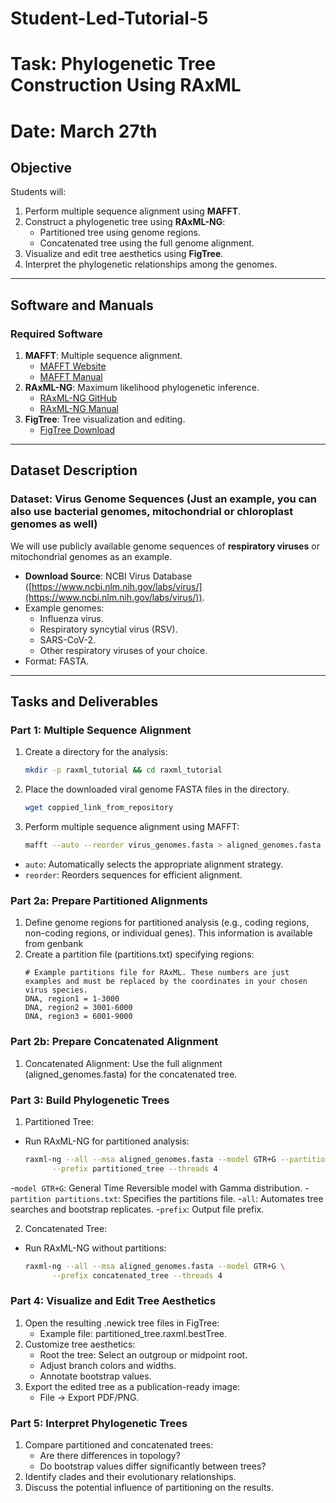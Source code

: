 # Student-Led-Tutorial-5
# Task: Phylogenetic Tree Construction Using RAxML
# Date: March 27th

## **Objective**
Students will:
1. Perform multiple sequence alignment using **MAFFT**.
2. Construct a phylogenetic tree using **RAxML-NG**:
   - Partitioned tree using genome regions.
   - Concatenated tree using the full genome alignment.
3. Visualize and edit tree aesthetics using **FigTree**.
4. Interpret the phylogenetic relationships among the genomes.

---

## **Software and Manuals**
### **Required Software**
1. **MAFFT**: Multiple sequence alignment.
   - [MAFFT Website](https://mafft.cbrc.jp/alignment/software/)
   - [MAFFT Manual](https://mafft.cbrc.jp/alignment/software/manual/)
2. **RAxML-NG**: Maximum likelihood phylogenetic inference.
   - [RAxML-NG GitHub](https://github.com/amkozlov/raxml-ng)
   - [RAxML-NG Manual](https://raxml-ng.vital-it.ch/#/README)
3. **FigTree**: Tree visualization and editing.
   - [FigTree Download](http://tree.bio.ed.ac.uk/software/figtree/)

---

## **Dataset Description**
### Dataset: Virus Genome Sequences (Just an example, you can also use bacterial genomes, mitochondrial or chloroplast genomes as well)
We will use publicly available genome sequences of **respiratory viruses** or mitochondrial genomes as an example.  
- **Download Source**: NCBI Virus Database ([https://www.ncbi.nlm.nih.gov/labs/virus/](https://www.ncbi.nlm.nih.gov/labs/virus/)).
- Example genomes:
  - Influenza virus.
  - Respiratory syncytial virus (RSV).
  - SARS-CoV-2.
  - Other respiratory viruses of your choice.
- Format: FASTA.

---

## **Tasks and Deliverables**
### **Part 1: Multiple Sequence Alignment**
1. Create a directory for the analysis:
   ```bash
   mkdir -p raxml_tutorial && cd raxml_tutorial
2. Place the downloaded viral genome FASTA files in the directory.
   ```bash
   wget coppied_link_from_repository
4. Perform multiple sequence alignment using MAFFT:
   ```bash
   mafft --auto --reorder virus_genomes.fasta > aligned_genomes.fasta
- `auto`: Automatically selects the appropriate alignment strategy.
- `reorder`: Reorders sequences for efficient alignment.

### **Part 2a: Prepare Partitioned Alignments**
1. Define genome regions for partitioned analysis (e.g., coding regions, non-coding regions, or individual genes). This information is available from genbank
2. Create a partition file (partitions.txt) specifying regions:
   ```text
   # Example partitions file for RAxML. These numbers are just examples and must be replaced by the coordinates in your chosen virus species.
   DNA, region1 = 1-3000
   DNA, region2 = 3001-6000
   DNA, region3 = 6001-9000
### **Part 2b: Prepare Concatenated Alignment**
1. Concatenated Alignment: Use the full alignment (aligned_genomes.fasta) for the concatenated tree.

### **Part 3: Build Phylogenetic Trees**
1. Partitioned Tree:
- Run RAxML-NG for partitioned analysis:
   ```bash
   raxml-ng --all --msa aligned_genomes.fasta --model GTR+G --partition partitions.txt \
         --prefix partitioned_tree --threads 4
  ```
-`model GTR+G`: General Time Reversible model with Gamma distribution.
-`partition partitions.txt`: Specifies the partitions file.
-`all`: Automates tree searches and bootstrap replicates.
-`prefix`: Output file prefix.

2. Concatenated Tree:
- Run RAxML-NG without partitions:
   ```bash
   raxml-ng --all --msa aligned_genomes.fasta --model GTR+G \
         --prefix concatenated_tree --threads 4

### **Part 4: Visualize and Edit Tree Aesthetics**
1. Open the resulting .newick tree files in FigTree:
   - Example file: partitioned_tree.raxml.bestTree.
2. Customize tree aesthetics:
   - Root the tree: Select an outgroup or midpoint root.
   - Adjust branch colors and widths.
   - Annotate bootstrap values.
3. Export the edited tree as a publication-ready image:
   - File → Export PDF/PNG.

### **Part 5: Interpret Phylogenetic Trees**
1. Compare partitioned and concatenated trees:
   - Are there differences in topology?
   - Do bootstrap values differ significantly between trees?
2. Identify clades and their evolutionary relationships.
3. Discuss the potential influence of partitioning on the results.
